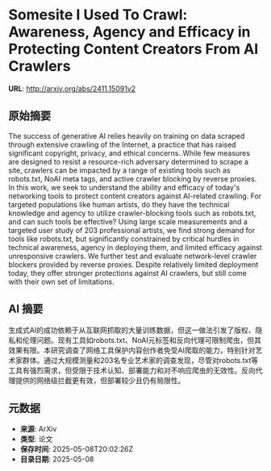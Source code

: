 # Somesite I Used To Crawl: Awareness, Agency and Efficacy in Protecting Content Creators From AI Crawlers

**URL**: http://arxiv.org/abs/2411.15091v2

## 原始摘要

The success of generative AI relies heavily on training on data scraped
through extensive crawling of the Internet, a practice that has raised
significant copyright, privacy, and ethical concerns. While few measures are
designed to resist a resource-rich adversary determined to scrape a site,
crawlers can be impacted by a range of existing tools such as robots.txt, NoAI
meta tags, and active crawler blocking by reverse proxies.
  In this work, we seek to understand the ability and efficacy of today's
networking tools to protect content creators against AI-related crawling. For
targeted populations like human artists, do they have the technical knowledge
and agency to utilize crawler-blocking tools such as robots.txt, and can such
tools be effective? Using large scale measurements and a targeted user study of
203 professional artists, we find strong demand for tools like robots.txt, but
significantly constrained by critical hurdles in technical awareness, agency in
deploying them, and limited efficacy against unresponsive crawlers. We further
test and evaluate network-level crawler blockers provided by reverse proxies.
Despite relatively limited deployment today, they offer stronger protections
against AI crawlers, but still come with their own set of limitations.


## AI 摘要

生成式AI的成功依赖于从互联网抓取的大量训练数据，但这一做法引发了版权、隐私和伦理问题。现有工具如robots.txt、NoAI元标签和反向代理可限制爬虫，但其效果有限。本研究调查了网络工具保护内容创作者免受AI爬取的能力，特别针对艺术家群体。通过大规模测量和203名专业艺术家的调查发现，尽管对robots.txt等工具有强烈需求，但受限于技术认知、部署能力和对不响应爬虫的无效性。反向代理提供的网络级拦截更有效，但部署较少且仍有局限性。

## 元数据

- **来源**: ArXiv
- **类型**: 论文
- **保存时间**: 2025-05-08T20:02:26Z
- **目录日期**: 2025-05-08
